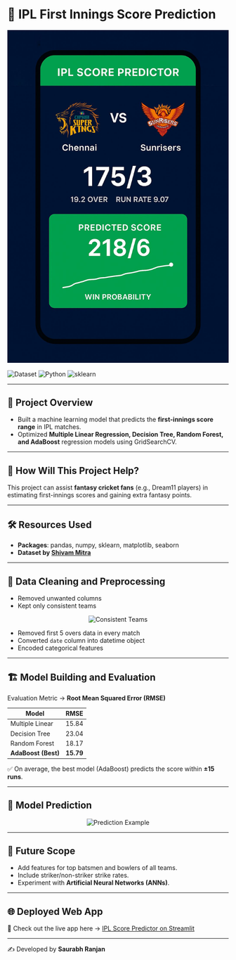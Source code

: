 # 🏏 IPL First Innings Score Prediction

<p align="center">
  <img src="ipl-banner.jpg" alt="FISP" width="800"/>
</p>

![Dataset](https://img.shields.io/badge/Dataset-Shivam_Mitra-blue.svg) 
![Python](https://img.shields.io/badge/Python-3.9-brightgreen.svg) 
![sklearn](https://img.shields.io/badge/Library-sklearn-orange.svg)

---

## 📌 Project Overview
- Built a machine learning model that predicts the **first-innings score range** in IPL matches.  
- Optimized **Multiple Linear Regression, Decision Tree, Random Forest, and AdaBoost** regression models using GridSearchCV.  

---

## 🎯 How Will This Project Help?
This project can assist **fantasy cricket fans** (e.g., Dream11 players) in estimating first-innings scores and gaining extra fantasy points.  

---

## 🛠️ Resources Used
- **Packages**: pandas, numpy, sklearn, matplotlib, seaborn  
- **Dataset by [Shivam Mitra](https://github.com/codophobia/CricketScorePredictor)**  

---

## 🧹 Data Cleaning and Preprocessing
- Removed unwanted columns  
- Kept only consistent teams  
<p align="center">
  <img src="readme-resources/consistent_teams.PNG" alt="Consistent Teams" width="500"/>
</p>

- Removed first 5 overs data in every match  
- Converted `date` column into datetime object  
- Encoded categorical features  

---

## 🏗️ Model Building and Evaluation
Evaluation Metric → **Root Mean Squared Error (RMSE)**  

| Model                  | RMSE   |
|-------------------------|--------|
| Multiple Linear         | 15.84  |
| Decision Tree           | 23.04  |
| Random Forest           | 18.17  |
| **AdaBoost (Best)**     | **15.79** |

✅ On average, the best model (AdaBoost) predicts the score within **±15 runs**.  

---

## 🔮 Model Prediction
<p align="center">
  <img src="readme-resources/prediction.PNG" alt="Prediction Example" width="600"/>
</p>

---

## 🚀 Future Scope
- Add features for top batsmen and bowlers of all teams.  
- Include striker/non-striker strike rates.  
- Experiment with **Artificial Neural Networks (ANNs)**.  

---

## 🌐 Deployed Web App
🎉 Check out the live app here → [IPL Score Predictor on Streamlit](https://ipl-score-predictor.streamlit.app/)  

---

✍️ Developed by **Saurabh Ranjan**  
